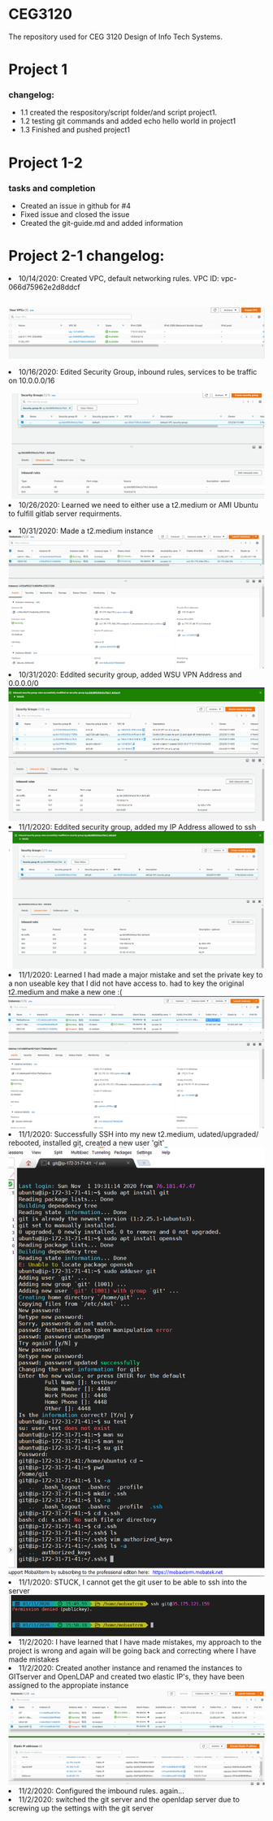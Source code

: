 # CEG3120
The repository used for CEG 3120 Design of Info Tech Systems.
<h1>Project 1</h1>
<h3>changelog:</h3>
<ul>
  <li>1.1 created the respository/script folder/and script project1.</li>
  <li>1.2 testing git commands and added echo hello world in project1</li>
  <li>1.3 Finished and pushed project1</li>
</ul>
<h1>Project 1-2</h1>
<h3>tasks and completion</h3>
<ul>
  <li>Created an issue in github for #4</li>
  <li>Fixed issue and closed the issue</li>
  <li>Created the git-guide.md and added information</li>
</ul>
<h1>Project 2-1 changelog:</h1>
<ui>
  <li>10/14/2020: Created VPC, default networking rules. VPC ID: vpc-066d75962e2d8ddcf</li>
  <br>

  <img src="https://github.com/NicholasChase/CEG3120/blob/master/img/VPC.PNG"><br>
  <li>10/16/2020: Edited Security Group, inbound rules, services to be traffic on 10.0.0.0/16</li><br>
  <img src="https://github.com/NicholasChase/CEG3120/blob/master/img/Security_Group1.PNG">
  <br>
  <li>10/26/2020: Learned we need to either use a t2.medium or AMI Ubuntu to fulfill gitlab server requirments.</li><br>
  <li>10/31/2020: Made a t2.medium instance</li>
  <img src="https://github.com/NicholasChase/CEG3120/blob/master/img/TC2_Creation.PNG"><br>
  <li>10/31/2020: Eddited security group, added WSU VPN Address and 0.0.0.0/0</li>
  <img src="https://github.com/NicholasChase/CEG3120/blob/master/img/Security_Group2.PNG">
  <li>11/1/2020: Eddited security group, added my IP Address allowed to ssh</li>
  <img src="https://github.com/NicholasChase/CEG3120/blob/master/img/Security_Group3.PNG">
  <li>11/1/2020: Learned I had made a major mistake and set the private key to a non useable key that I did not have access to. had to key the original t2.medium and make a new one :(</li>
  <img src="https://github.com/NicholasChase/CEG3120/blob/master/img/Goof.PNG">
  <li>11/1/2020: Successfully SSH into my new t2.medium, udated/upgraded/ rebooted, installed git, created a new user 'git'</li>
   <img src="https://github.com/NicholasChase/CEG3120/blob/master/img/gitUser.PNG">
   <li>11/1/2020: STUCK, I cannot get the git user to be able to ssh into the server</li>
   <img src="https://github.com/NicholasChase/CEG3120/blob/master/img/stuck.PNG">
   <li>11/2/2020: I have learned that I have made mistakes, my approach to the project is wrong and again will be going back and correcting where I have made mistakes</li>
   <li>11/2/2020: Created another instance and renamed the instances to GITserver and OpenLDAP and created two elastic IP's, they have been assigned to the appropiate instance</li>
   <img src="https://github.com/NicholasChase/CEG3120/blob/master/img/instances.PNG">
   <img src="https://github.com/NicholasChase/CEG3120/blob/master/img/ElasticIP.PNG">
   <li>11/2/2020: Configured the imbound rules. again...</li>
   <li>11/2/2020: switched the git server and the openldap server due to screwing up the settings with the git server </li>
   
   
</ui>
